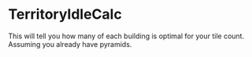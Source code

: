 # TerritoryIdleCalc
This will tell you how many of each building is optimal for your tile count. Assuming you already have pyramids.
